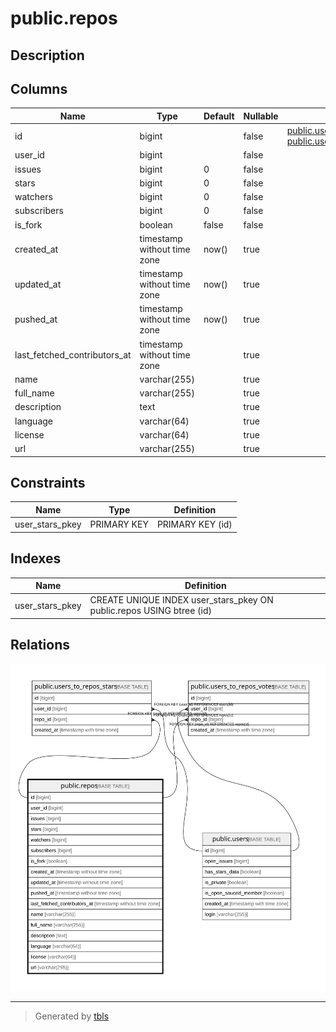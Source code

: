 # public.repos

## Description

## Columns

| Name                         | Type                        | Default | Nullable | Children                                                                                                                    | Parents | Comment |
| ---------------------------- | --------------------------- | ------- | -------- | --------------------------------------------------------------------------------------------------------------------------- | ------- | ------- |
| id                           | bigint                      |         | false    | [public.users_to_repos_stars](public.users_to_repos_stars.md) [public.users_to_repos_votes](public.users_to_repos_votes.md) |         |         |
| user_id                      | bigint                      |         | false    |                                                                                                                             |         |         |
| issues                       | bigint                      | 0       | false    |                                                                                                                             |         |         |
| stars                        | bigint                      | 0       | false    |                                                                                                                             |         |         |
| watchers                     | bigint                      | 0       | false    |                                                                                                                             |         |         |
| subscribers                  | bigint                      | 0       | false    |                                                                                                                             |         |         |
| is_fork                      | boolean                     | false   | false    |                                                                                                                             |         |         |
| created_at                   | timestamp without time zone | now()   | true     |                                                                                                                             |         |         |
| updated_at                   | timestamp without time zone | now()   | true     |                                                                                                                             |         |         |
| pushed_at                    | timestamp without time zone | now()   | true     |                                                                                                                             |         |         |
| last_fetched_contributors_at | timestamp without time zone |         | true     |                                                                                                                             |         |         |
| name                         | varchar(255)                |         | true     |                                                                                                                             |         |         |
| full_name                    | varchar(255)                |         | true     |                                                                                                                             |         |         |
| description                  | text                        |         | true     |                                                                                                                             |         |         |
| language                     | varchar(64)                 |         | true     |                                                                                                                             |         |         |
| license                      | varchar(64)                 |         | true     |                                                                                                                             |         |         |
| url                          | varchar(255)                |         | true     |                                                                                                                             |         |         |

## Constraints

| Name            | Type        | Definition       |
| --------------- | ----------- | ---------------- |
| user_stars_pkey | PRIMARY KEY | PRIMARY KEY (id) |

## Indexes

| Name            | Definition                                                           |
| --------------- | -------------------------------------------------------------------- |
| user_stars_pkey | CREATE UNIQUE INDEX user_stars_pkey ON public.repos USING btree (id) |

## Relations

![er](public.repos.svg)

---

> Generated by [tbls](https://github.com/k1LoW/tbls)

